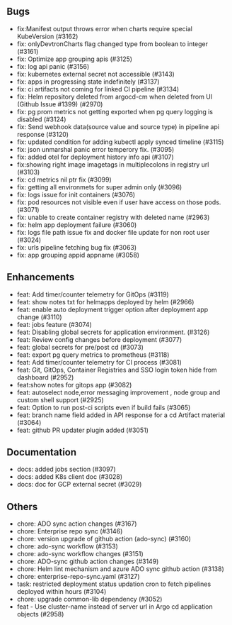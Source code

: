 ## Bugs
- fix:Manifest output throws error when charts require special KubeVersion (#3162)
- fix: onlyDevtronCharts flag changed type from boolean to integer (#3161)
- fix: Optimize app grouping apis (#3125)
- fix: log api panic (#3156)
- fix: kubernetes external secret not accessible (#3143)
- fix: apps in progressing state indefinitely (#3137)
- fix: ci artifacts not coming for linked CI pipeline (#3134)
- fix: Helm repository deleted from argocd-cm when deleted from UI (Github Issue #1399) (#2970)
- fix: pg prom metrics not getting exported when pg query logging is disabled (#3124)
- fix: Send webhook data(source value and source type) in pipeline api response (#3120)
- fix: updated condition for adding kubectl apply synced timeline (#3115)
- fix: json unmarshal panic error temperory fix. (#3095)
- fix: added otel for deployment history info api (#3107)
- fix:showing right image imagetags in multiplecolons in registry url (#3103)
- fix: cd metrics nil ptr fix (#3099)
- fix: getting all environmets for super admin only (#3096)
- fix: logs issue for init containers (#3076)
- fix: pod resources not visible even if user have access on those pods. (#3071)
- fix: unable to create container registry with deleted name (#2963)
- fix: helm app deployment failure (#3060)
- fix: logs file path issue fix and docker file update for non root user (#3024)
- fix: urls pipeline fetching bug fix (#3063)
- fix: app grouping appid appname (#3058)
## Enhancements
- feat: Add timer/counter telemetry for GitOps (#3119)
- feat: show notes txt for  helmapps deployed by  helm (#2966)
- feat: enable auto deployment trigger option after deployment app change (#3110)
- feat: jobs feature (#3074)
- feat: Disabling global secrets for application environment. (#3126)
- feat: Review config changes before deployment (#3077)
- feat: global secrets for pre/post cd (#3073)
- feat: export pg query metrics to prometheus (#3118)
- feat: Add timer/counter telemetry for CI process (#3081)
- feat: Git, GitOps, Container Registries and SSO login token hide from dashboard (#2952)
- feat:show notes for gitops app (#3082)
- feat: autoselect node,error messaging improvement , node group and custom shell support (#2925)
- feat: Option to run post-ci scripts even if build fails (#3065)
- feat: branch name field added in API response for a cd Artifact material (#3064)
- feat: github PR updater plugin added (#3051)
## Documentation
- docs: added jobs section (#3097)
- docs: added K8s client doc (#3028)
- docs: doc for GCP external secret (#3029)
## Others
- chore: ADO sync action changes (#3167)
- chore: Enterprise repo sync (#3146)
- chore: version upgrade of github action (ado-sync) (#3160)
- chore: ado-sync workflow (#3153)
- chore: ado-sync workflow changes  (#3151)
- chore: ADO-sync github action changes (#3149)
- chore: Helm lint mechanism and azure ADO sync github action (#3138)
- chore:  enterprise-repo-sync.yaml (#3127)
- task: restricted deployment status updation cron to fetch pipelines deployed within hours (#3104)
- chore: upgrade common-lib dependency (#3052)
- feat - Use cluster-name instead of server url in Argo cd application objects  (#2958)

